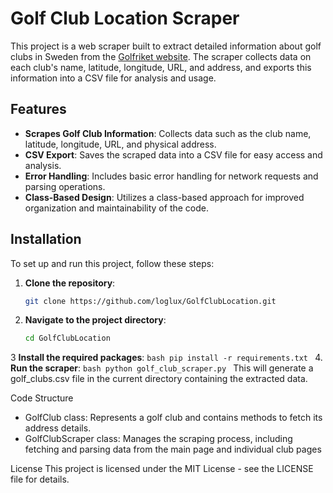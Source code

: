 # Golf Club Location Scraper

This project is a web scraper built to extract detailed information about golf clubs in Sweden from the [Golfriket website](https://www.golfriket.se). The scraper collects data on each club's name, latitude, longitude, URL, and address, and exports this information into a CSV file for analysis and usage.

## Features

- **Scrapes Golf Club Information**: Collects data such as the club name, latitude, longitude, URL, and physical address.
- **CSV Export**: Saves the scraped data into a CSV file for easy access and analysis.
- **Error Handling**: Includes basic error handling for network requests and parsing operations.
- **Class-Based Design**: Utilizes a class-based approach for improved organization and maintainability of the code.

## Installation

To set up and run this project, follow these steps:

1. **Clone the repository**:
   ```bash
   git clone https://github.com/loglux/GolfClubLocation.git
    ```
   
2. **Navigate to the project directory**:
    ```bash
    cd GolfClubLocation
    ```
3 **Install the required packages**:
    ```bash
    pip install -r requirements.txt
    ```
4. **Run the scraper**:
    ```bash
   python golf_club_scraper.py
    ```
This will generate a golf_clubs.csv file in the current directory containing the extracted data.

Code Structure
- GolfClub class: Represents a golf club and contains methods to fetch its address details.
- GolfClubScraper class: Manages the scraping process, including fetching and parsing data from the main page and individual club pages

License
This project is licensed under the MIT License - see the LICENSE file for details.